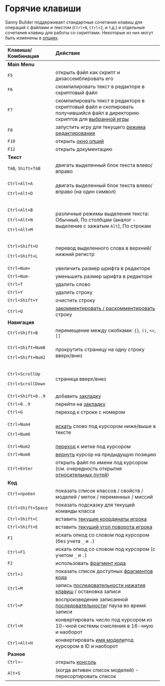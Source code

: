 # Горячие клавиши

Sanny Builder поддерживает стандартные сочетания клавиш для операций с файлами и текстом \(`Ctrl+N`, `Ctrl+Z`, и т.д.\) и отдельные сочетания клавиш для работы со скриптами. Некоторые из них могут быть изменены в [опциях](editor/options/hotkeys.md).

<table>
  <thead>
    <tr>
      <th style="text-align:left">&#x41A;&#x43B;&#x430;&#x432;&#x438;&#x448;&#x430;/&#x41A;&#x43E;&#x43C;&#x431;&#x438;&#x43D;&#x430;&#x446;&#x438;&#x44F;</th>
      <th
      style="text-align:left">&#x414;&#x435;&#x439;&#x441;&#x442;&#x432;&#x438;&#x435;</th>
    </tr>
  </thead>
  <tbody>
    <tr>
      <td style="text-align:left"><b>Main Menu</b>
      </td>
      <td style="text-align:left"></td>
    </tr>
    <tr>
      <td style="text-align:left"><code>F5</code>
      </td>
      <td style="text-align:left">&#x43E;&#x442;&#x43A;&#x440;&#x44B;&#x442;&#x44C; &#x444;&#x430;&#x439;&#x43B;
        &#x43A;&#x430;&#x43A; &#x441;&#x43A;&#x440;&#x438;&#x43F;&#x442; &#x438;
        &#x434;&#x438;&#x437;&#x430;&#x441;&#x441;&#x435;&#x43C;&#x431;&#x43B;&#x438;&#x440;&#x43E;&#x432;&#x430;&#x442;&#x44C;
        &#x435;&#x433;&#x43E;</td>
    </tr>
    <tr>
      <td style="text-align:left"><code>F6</code>
      </td>
      <td style="text-align:left">&#x441;&#x43A;&#x43E;&#x43C;&#x43F;&#x438;&#x43B;&#x438;&#x440;&#x43E;&#x432;&#x430;&#x442;&#x44C;
        &#x442;&#x435;&#x43A;&#x441;&#x442; &#x432; &#x440;&#x435;&#x434;&#x430;&#x43A;&#x442;&#x43E;&#x440;&#x435;
        &#x432; &#x441;&#x43A;&#x440;&#x438;&#x43F;&#x442;&#x43E;&#x432;&#x44B;&#x439;
        &#x444;&#x430;&#x439;&#x43B;</td>
    </tr>
    <tr>
      <td style="text-align:left"><code>F7</code>
      </td>
      <td style="text-align:left">&#x441;&#x43A;&#x43E;&#x43C;&#x43F;&#x438;&#x43B;&#x438;&#x440;&#x43E;&#x432;&#x430;&#x442;&#x44C;
        &#x442;&#x435;&#x43A;&#x441;&#x442; &#x432; &#x440;&#x435;&#x434;&#x430;&#x43A;&#x442;&#x43E;&#x440;&#x435;
        &#x432; &#x441;&#x43A;&#x440;&#x438;&#x43F;&#x442;&#x43E;&#x432;&#x44B;&#x439;
        &#x444;&#x430;&#x439;&#x43B; &#x438; &#x441;&#x43A;&#x43E;&#x43F;&#x438;&#x440;&#x43E;&#x432;&#x430;&#x442;&#x44C;
        &#x43F;&#x43E;&#x43B;&#x443;&#x447;&#x438;&#x432;&#x448;&#x438;&#x439;&#x441;&#x44F;
        &#x444;&#x430;&#x439;&#x43B; &#x432; &#x434;&#x438;&#x440;&#x435;&#x43A;&#x442;&#x43E;&#x440;&#x438;&#x44E;
        &#x441;&#x43A;&#x440;&#x438;&#x43F;&#x442;&#x43E;&#x432; &#x434;&#x43B;&#x44F;
        <a
        href="editor/options/general.md#direktoriya-igry">&#x432;&#x44B;&#x431;&#x440;&#x430;&#x43D;&#x43D;&#x43E;&#x439; &#x438;&#x433;&#x440;&#x44B;</a>
      </td>
    </tr>
    <tr>
      <td style="text-align:left"><code>F8</code>
      </td>
      <td style="text-align:left">&#x437;&#x430;&#x43F;&#x443;&#x441;&#x442;&#x438;&#x442;&#x44C; &#x438;&#x433;&#x440;&#x443;
        &#x434;&#x43B;&#x44F; &#x442;&#x435;&#x43A;&#x443;&#x449;&#x435;&#x433;&#x43E;
        <a
        href="edit-modes/">&#x440;&#x435;&#x436;&#x438;&#x43C;&#x430; &#x440;&#x435;&#x434;&#x430;&#x43A;&#x442;&#x438;&#x440;&#x43E;&#x432;&#x430;&#x43D;&#x438;&#x44F;</a>
      </td>
    </tr>
    <tr>
      <td style="text-align:left"><code>F10</code>
      </td>
      <td style="text-align:left">&#x43E;&#x442;&#x43A;&#x440;&#x44B;&#x442;&#x44C; <a href="editor/options/">&#x43E;&#x43A;&#x43D;&#x43E; &#x43E;&#x43F;&#x446;&#x438;&#x439;</a>
      </td>
    </tr>
    <tr>
      <td style="text-align:left"><code>F12</code>
      </td>
      <td style="text-align:left">&#x43E;&#x442;&#x43A;&#x440;&#x44B;&#x442;&#x44C; &#x434;&#x43E;&#x43A;&#x443;&#x43C;&#x435;&#x43D;&#x442;&#x430;&#x446;&#x438;&#x44E;</td>
    </tr>
    <tr>
      <td style="text-align:left"><b>&#x422;&#x435;&#x43A;&#x441;&#x442;</b>
      </td>
      <td style="text-align:left"></td>
    </tr>
    <tr>
      <td style="text-align:left"><code>TAB</code>, <code>Shift+TAB</code>
      </td>
      <td style="text-align:left">&#x434;&#x432;&#x438;&#x433;&#x430;&#x442;&#x44C; &#x432;&#x44B;&#x434;&#x435;&#x43B;&#x435;&#x43D;&#x43D;&#x44B;&#x439;
        &#x431;&#x43B;&#x43E;&#x43A; &#x442;&#x435;&#x43A;&#x441;&#x442;&#x430;
        &#x432;&#x43B;&#x435;&#x432;&#x43E;/&#x432;&#x43F;&#x440;&#x430;&#x432;&#x43E;</td>
    </tr>
    <tr>
      <td style="text-align:left">
        <p><code>Ctrl+Alt+A</code>
        </p>
        <p><code>Ctrl+Alt+D</code>
        </p>
      </td>
      <td style="text-align:left">&#x434;&#x432;&#x438;&#x433;&#x430;&#x442;&#x44C; &#x432;&#x44B;&#x434;&#x435;&#x43B;&#x435;&#x43D;&#x43D;&#x44B;&#x439;
        &#x431;&#x43B;&#x43E;&#x43A; &#x442;&#x435;&#x43A;&#x441;&#x442;&#x430;
        &#x432;&#x43B;&#x435;&#x432;&#x43E;/&#x432;&#x43F;&#x440;&#x430;&#x432;&#x43E;
        (&#x43D;&#x430; &#x43E;&#x434;&#x438;&#x43D; &#x441;&#x438;&#x43C;&#x432;&#x43E;&#x43B;)</td>
    </tr>
    <tr>
      <td style="text-align:left">
        <p><code>Ctrl+Alt+B</code>
        </p>
        <p><code>Ctrl+Alt+N</code>
        </p>
        <p><code>Ctrl+Alt+M</code>
        </p>
      </td>
      <td style="text-align:left">&#x440;&#x430;&#x437;&#x43B;&#x438;&#x447;&#x43D;&#x44B;&#x435; &#x440;&#x435;&#x436;&#x438;&#x43C;&#x44B;
        &#x432;&#x44B;&#x434;&#x435;&#x43B;&#x435;&#x43D;&#x438;&#x44F; &#x442;&#x435;&#x43A;&#x441;&#x442;&#x430;:
        &#x41E;&#x431;&#x44B;&#x447;&#x43D;&#x44B;&#x439;, &#x41F;&#x43E; &#x441;&#x442;&#x43E;&#x43B;&#x431;&#x446;&#x430;&#x43C;
        (&#x430;&#x43D;&#x430;&#x43B;&#x43E;&#x433; - &#x432;&#x44B;&#x434;&#x435;&#x43B;&#x435;&#x43D;&#x438;&#x435;
        &#x441; &#x437;&#x430;&#x436;&#x430;&#x442;&#x44B;&#x43C; <code>Alt</code>),
        &#x41F;&#x43E; &#x441;&#x442;&#x440;&#x43E;&#x43A;&#x430;&#x43C;</td>
    </tr>
    <tr>
      <td style="text-align:left">
        <p><code>Ctrl+Shift+U</code>
        </p>
        <p><code>Ctrl+Shift+L</code>
        </p>
      </td>
      <td style="text-align:left">&#x43F;&#x435;&#x440;&#x435;&#x432;&#x43E;&#x434; &#x432;&#x44B;&#x434;&#x435;&#x43B;&#x435;&#x43D;&#x43D;&#x43E;&#x433;&#x43E;
        &#x441;&#x43B;&#x43E;&#x432;&#x430; &#x432; &#x432;&#x435;&#x440;&#x445;&#x43D;&#x438;&#x439;/&#x43D;&#x438;&#x436;&#x43D;&#x438;&#x439;
        &#x440;&#x435;&#x433;&#x438;&#x441;&#x442;&#x440;</td>
    </tr>
    <tr>
      <td style="text-align:left"><code>Ctrl+Num+</code>
      </td>
      <td style="text-align:left">&#x443;&#x432;&#x435;&#x43B;&#x438;&#x447;&#x438;&#x442;&#x44C; &#x440;&#x430;&#x437;&#x43C;&#x435;&#x440;
        &#x448;&#x440;&#x438;&#x444;&#x442;&#x430; &#x432; &#x440;&#x435;&#x434;&#x430;&#x43A;&#x442;&#x43E;&#x440;&#x435;</td>
    </tr>
    <tr>
      <td style="text-align:left"><code>Ctrl+Num-</code>
      </td>
      <td style="text-align:left">&#x443;&#x43C;&#x435;&#x43D;&#x44C;&#x448;&#x438;&#x442;&#x44C; &#x440;&#x430;&#x437;&#x43C;&#x435;&#x440;
        &#x448;&#x440;&#x438;&#x444;&#x442;&#x430; &#x432; &#x440;&#x435;&#x434;&#x430;&#x43A;&#x442;&#x43E;&#x440;&#x435;</td>
    </tr>
    <tr>
      <td style="text-align:left"><code>Ctrl+T</code>
      </td>
      <td style="text-align:left">&#x443;&#x434;&#x430;&#x43B;&#x438;&#x442;&#x44C; &#x441;&#x43B;&#x43E;&#x432;&#x43E;</td>
    </tr>
    <tr>
      <td style="text-align:left"><code>Ctrl+Y</code>
      </td>
      <td style="text-align:left">&#x443;&#x434;&#x430;&#x43B;&#x438;&#x442;&#x44C; &#x441;&#x442;&#x440;&#x43E;&#x43A;&#x443;</td>
    </tr>
    <tr>
      <td style="text-align:left"><code>Ctrl+Shift+Y</code>
      </td>
      <td style="text-align:left">&#x43E;&#x447;&#x438;&#x441;&#x442;&#x438;&#x442;&#x44C; &#x441;&#x442;&#x440;&#x43E;&#x43A;&#x443;</td>
    </tr>
    <tr>
      <td style="text-align:left"><code>Ctrl+Q</code>
      </td>
      <td style="text-align:left"><a href="features.md#kommentirovanie-koda">&#x437;&#x430;&#x43A;&#x43E;&#x43C;&#x43C;&#x435;&#x43D;&#x442;&#x438;&#x440;&#x43E;&#x432;&#x430;&#x442;&#x44C; / &#x440;&#x430;&#x441;&#x43A;&#x43E;&#x43C;&#x43C;&#x435;&#x43D;&#x442;&#x438;&#x440;&#x43E;&#x432;&#x430;&#x442;&#x44C;</a> &#x441;&#x442;&#x440;&#x43E;&#x43A;&#x443;</td>
    </tr>
    <tr>
      <td style="text-align:left"><b>&#x41D;&#x430;&#x432;&#x438;&#x433;&#x430;&#x446;&#x438;&#x44F;</b>
      </td>
      <td style="text-align:left"></td>
    </tr>
    <tr>
      <td style="text-align:left"><code>Ctrl+Shift+B</code>
      </td>
      <td style="text-align:left">&#x43F;&#x435;&#x440;&#x435;&#x43C;&#x435;&#x449;&#x435;&#x43D;&#x438;&#x435;
        &#x43C;&#x435;&#x436;&#x434;&#x443; &#x441;&#x43A;&#x43E;&#x431;&#x43A;&#x430;&#x43C;&#x438;: <code>{}</code>, <code>()</code>, <code>&lt;&gt;</code>, <code>[]</code>
      </td>
    </tr>
    <tr>
      <td style="text-align:left">
        <p><code>Ctrl+Shift+Num8</code>
        </p>
        <p><code>Ctrl+Shift+Num2</code>
        </p>
      </td>
      <td style="text-align:left">&#x43F;&#x440;&#x43E;&#x43A;&#x440;&#x443;&#x442;&#x438;&#x442;&#x44C;
        &#x441;&#x442;&#x440;&#x430;&#x43D;&#x438;&#x446;&#x443; &#x43D;&#x430;
        &#x43E;&#x434;&#x43D;&#x443; &#x441;&#x442;&#x440;&#x43E;&#x43A;&#x443;
        &#x432;&#x432;&#x435;&#x440;&#x445;/&#x432;&#x43D;&#x438;&#x437;</td>
    </tr>
    <tr>
      <td style="text-align:left">
        <p><code>Ctrl+ScrollUp</code> 
        </p>
        <p><code>Ctrl+ScrollDown</code>
        </p>
      </td>
      <td style="text-align:left">&#x441;&#x442;&#x440;&#x430;&#x43D;&#x438;&#x446;&#x430; &#x432;&#x432;&#x435;&#x440;&#x445;/&#x432;&#x43D;&#x438;&#x437;</td>
    </tr>
    <tr>
      <td style="text-align:left"><code>Ctrl+Shift+0..9</code>
      </td>
      <td style="text-align:left">&#x434;&#x43E;&#x431;&#x430;&#x432;&#x438;&#x442;&#x44C; <a href="features.md#bystryi-perekhod-po-tekstu">&#x437;&#x430;&#x43A;&#x43B;&#x430;&#x434;&#x43A;&#x443;</a>
      </td>
    </tr>
    <tr>
      <td style="text-align:left"><code>Ctrl+0..9</code>
      </td>
      <td style="text-align:left">&#x43F;&#x435;&#x440;&#x435;&#x439;&#x442;&#x438; &#x43D;&#x430; <a href="features.md#bystryi-perekhod-po-tekstu">&#x437;&#x430;&#x43A;&#x43B;&#x430;&#x434;&#x43A;&#x443;</a>
      </td>
    </tr>
    <tr>
      <td style="text-align:left"><code>Ctrl+G</code>
      </td>
      <td style="text-align:left">&#x43F;&#x435;&#x440;&#x435;&#x445;&#x43E;&#x434; &#x43A; &#x441;&#x442;&#x440;&#x43E;&#x43A;&#x435;
        &#x441; &#x43D;&#x43E;&#x43C;&#x435;&#x440;&#x43E;&#x43C;</td>
    </tr>
    <tr>
      <td style="text-align:left">
        <p><code>Ctrl+Num4</code>
        </p>
        <p><code>Ctrl+Num6</code>
        </p>
      </td>
      <td style="text-align:left"><a href="features.md#momentalnyi-poisk">&#x438;&#x441;&#x43A;&#x430;&#x442;&#x44C;</a> &#x441;&#x43B;&#x43E;&#x432;&#x43E;
        &#x43F;&#x43E;&#x434; &#x43A;&#x443;&#x440;&#x441;&#x43E;&#x440;&#x43E;&#x43C;
        &#x43D;&#x438;&#x436;&#x435;/&#x432;&#x44B;&#x448;&#x435; &#x432; &#x442;&#x435;&#x43A;&#x441;&#x442;&#x435;</td>
    </tr>
    <tr>
      <td style="text-align:left"><code>Ctrl+Num2</code>
      </td>
      <td style="text-align:left"><a href="features.md#momentalnyi-poisk">&#x43F;&#x435;&#x440;&#x435;&#x445;&#x43E;&#x434;</a> &#x43A;
        &#x43C;&#x435;&#x442;&#x43A;&#x435; &#x43F;&#x43E;&#x434; &#x43A;&#x443;&#x440;&#x441;&#x43E;&#x440;&#x43E;&#x43C;</td>
    </tr>
    <tr>
      <td style="text-align:left"><code>Ctrl+Num8</code>
      </td>
      <td style="text-align:left"><a href="features.md#momentalnyi-poisk">&#x432;&#x435;&#x440;&#x43D;&#x443;&#x442;&#x44C;</a> &#x43A;&#x443;&#x440;&#x441;&#x43E;&#x440;
        &#x43D;&#x430; &#x43F;&#x440;&#x435;&#x434;&#x44B;&#x434;&#x443;&#x449;&#x443;&#x44E;
        &#x43F;&#x43E;&#x437;&#x438;&#x446;&#x438;&#x44E;</td>
    </tr>
    <tr>
      <td style="text-align:left"><code>Ctrl+Enter</code>
      </td>
      <td style="text-align:left">&#x43E;&#x442;&#x43A;&#x440;&#x44B;&#x442;&#x44C; &#x444;&#x430;&#x439;&#x43B;
        &#x43F;&#x43E; &#x438;&#x43C;&#x435;&#x43D;&#x438; &#x43F;&#x43E;&#x434;
        &#x43A;&#x443;&#x440;&#x441;&#x43E;&#x440;&#x43E;&#x43C; (&#x441;&#x43C;.
        &#x43E;&#x447;&#x435;&#x440;&#x435;&#x434;&#x43D;&#x43E;&#x441;&#x442;&#x44C;
        &#x43E;&#x442;&#x43A;&#x440;&#x44B;&#x442;&#x438;&#x44F; <a href="coding/directives.md#usdinclude">&#x43E;&#x442;&#x43D;&#x43E;&#x441;&#x438;&#x442;&#x435;&#x43B;&#x44C;&#x43D;&#x44B;&#x445; &#x43F;&#x443;&#x442;&#x435;&#x439;</a>)</td>
    </tr>
    <tr>
      <td style="text-align:left"><b>&#x41A;&#x43E;&#x434;</b>
      </td>
      <td style="text-align:left"></td>
    </tr>
    <tr>
      <td style="text-align:left"><code>Ctrl+&#x43F;&#x440;&#x43E;&#x431;&#x435;&#x43B;</code>
      </td>
      <td style="text-align:left">&#x43F;&#x43E;&#x43A;&#x430;&#x437;&#x430;&#x442;&#x44C; &#x441;&#x43F;&#x438;&#x441;&#x43E;&#x43A;
        &#x43A;&#x43B;&#x430;&#x441;&#x441;&#x43E;&#x432; / &#x441;&#x432;&#x43E;&#x439;&#x441;&#x442;&#x432;
        / &#x43C;&#x43E;&#x434;&#x435;&#x43B;&#x435;&#x439; / &#x43C;&#x435;&#x442;&#x43E;&#x43A;
        / &#x43F;&#x435;&#x440;&#x435;&#x43C;&#x435;&#x43D;&#x43D;&#x44B;&#x445;
        / &#x43C;&#x438;&#x441;&#x441;&#x438;&#x439;</td>
    </tr>
    <tr>
      <td style="text-align:left"><code>Ctrl+Shift+Space</code>
      </td>
      <td style="text-align:left">&#x43F;&#x43E;&#x43A;&#x430;&#x437;&#x430;&#x442;&#x44C; &#x43F;&#x43E;&#x434;&#x441;&#x43A;&#x430;&#x437;&#x43A;&#x443;
        &#x434;&#x43B;&#x44F; &#x442;&#x435;&#x43A;&#x443;&#x449;&#x435;&#x439;
        &#x43A;&#x43E;&#x43C;&#x430;&#x43D;&#x434;&#x44B; &#x43A;&#x43B;&#x430;&#x441;&#x441;&#x430;</td>
    </tr>
    <tr>
      <td style="text-align:left"><code>Ctrl+Shift+C</code>
      </td>
      <td style="text-align:left">&#x432;&#x441;&#x442;&#x430;&#x432;&#x438;&#x442;&#x44C; <a href="features.md#izmenenie-koordinat-i-ugla-razvorota-igroka">&#x442;&#x435;&#x43A;&#x443;&#x449;&#x438;&#x435; &#x43A;&#x43E;&#x43E;&#x440;&#x434;&#x438;&#x43D;&#x430;&#x442;&#x44B; &#x438;&#x433;&#x440;&#x43E;&#x43A;&#x430;</a>
      </td>
    </tr>
    <tr>
      <td style="text-align:left"><code>Ctrl+Shift+E</code>
      </td>
      <td style="text-align:left">&#x432;&#x441;&#x442;&#x430;&#x432;&#x438;&#x442;&#x44C; <a href="features.md#izmenenie-koordinat-i-ugla-razvorota-igroka">&#x442;&#x435;&#x43A;&#x443;&#x449;&#x438;&#x439; &#x443;&#x433;&#x43E;&#x43B; &#x43F;&#x43E;&#x432;&#x43E;&#x440;&#x43E;&#x442;&#x430; &#x438;&#x433;&#x440;&#x43E;&#x43A;&#x430;</a>
      </td>
    </tr>
    <tr>
      <td style="text-align:left"><code>F1</code>
      </td>
      <td style="text-align:left">&#x438;&#x441;&#x43A;&#x430;&#x442;&#x44C; &#x43E;&#x43F;&#x43A;&#x43E;&#x434;
        &#x441;&#x43E; &#x441;&#x43B;&#x43E;&#x432;&#x43E;&#x43C; &#x43F;&#x43E;&#x434;
        &#x43A;&#x443;&#x440;&#x441;&#x43E;&#x440;&#x43E;&#x43C; (&#x431;&#x435;&#x437;
        &#x443;&#x447;&#x435;&#x442;&#x430; <code>_</code> &#x438; <code>.</code>)</td>
    </tr>
    <tr>
      <td style="text-align:left"><code>Ctrl+F1</code>
      </td>
      <td style="text-align:left">&#x438;&#x441;&#x43A;&#x430;&#x442;&#x44C; &#x43E;&#x43F;&#x43A;&#x43E;&#x434;
        &#x441;&#x43E; &#x441;&#x43B;&#x43E;&#x432;&#x43E;&#x43C; &#x43F;&#x43E;&#x434;
        &#x43A;&#x443;&#x440;&#x441;&#x43E;&#x440;&#x43E;&#x43C; (&#x441; &#x443;&#x447;&#x435;&#x442;&#x43E;&#x43C; <code>_</code> &#x438; <code>.</code>)</td>
    </tr>
    <tr>
      <td style="text-align:left"><code>F2</code>
      </td>
      <td style="text-align:left">&#x438;&#x441;&#x43F;&#x43E;&#x43B;&#x44C;&#x437;&#x43E;&#x432;&#x430;&#x442;&#x44C;
        <a
        href="features.md#pereispolzovanie-fragmentov-koda">&#x444;&#x440;&#x430;&#x433;&#x43C;&#x435;&#x43D;&#x442; &#x43A;&#x43E;&#x434;&#x430;</a>
      </td>
    </tr>
    <tr>
      <td style="text-align:left"><code>Ctrl+J</code>
      </td>
      <td style="text-align:left">&#x43F;&#x43E;&#x43A;&#x430;&#x437;&#x430;&#x442;&#x44C; &#x441;&#x43F;&#x438;&#x441;&#x43E;&#x43A;
        &#x434;&#x43E;&#x441;&#x442;&#x443;&#x43F;&#x43D;&#x44B;&#x445; <a href="features.md#pereispolzovanie-fragmentov-koda">&#x444;&#x440;&#x430;&#x433;&#x43C;&#x435;&#x43D;&#x442;&#x43E;&#x432; &#x43A;&#x43E;&#x434;&#x430;</a>
      </td>
    </tr>
    <tr>
      <td style="text-align:left"><code>Ctrl+M</code>
      </td>
      <td style="text-align:left">&#x437;&#x430;&#x43F;&#x438;&#x441;&#x44C; <a href="features.md#zapis-i-vosproizvedenie-nazhatii-knopok">&#x43F;&#x43E;&#x441;&#x43B;&#x435;&#x434;&#x43E;&#x432;&#x430;&#x442;&#x435;&#x43B;&#x44C;&#x43D;&#x43E;&#x441;&#x442;&#x438; &#x43D;&#x430;&#x436;&#x430;&#x442;&#x438;&#x44F; &#x43A;&#x43B;&#x430;&#x432;&#x438;&#x448;</a> /
        &#x43E;&#x441;&#x442;&#x430;&#x43D;&#x43E;&#x432;&#x43A;&#x430; &#x437;&#x430;&#x43F;&#x438;&#x441;&#x438;</td>
    </tr>
    <tr>
      <td style="text-align:left"><code>Ctrl+P</code>
      </td>
      <td style="text-align:left">&#x432;&#x43E;&#x441;&#x43F;&#x440;&#x43E;&#x438;&#x437;&#x432;&#x435;&#x434;&#x435;&#x43D;&#x438;&#x435;
        &#x437;&#x430;&#x43F;&#x438;&#x441;&#x430;&#x43D;&#x43D;&#x43E;&#x439;
        <a
        href="features.md#zapis-i-vosproizvedenie-nazhatii-knopok">&#x43F;&#x43E;&#x441;&#x43B;&#x435;&#x434;&#x43E;&#x432;&#x430;&#x442;&#x435;&#x43B;&#x44C;&#x43D;&#x43E;&#x441;&#x442;&#x438;</a>/
          &#x43F;&#x430;&#x443;&#x437;&#x430; &#x432;&#x43E; &#x432;&#x440;&#x435;&#x43C;&#x44F;
          &#x437;&#x430;&#x43F;&#x438;&#x441;&#x438;</td>
    </tr>
    <tr>
      <td style="text-align:left"><code>Ctrl+H</code>
      </td>
      <td style="text-align:left">&#x43A;&#x43E;&#x43D;&#x432;&#x435;&#x440;&#x442;&#x438;&#x440;&#x43E;&#x432;&#x430;&#x442;&#x44C;
        &#x447;&#x438;&#x441;&#x43B;&#x43E; &#x43F;&#x43E;&#x434; &#x43A;&#x443;&#x440;&#x441;&#x43E;&#x440;&#x43E;&#x43C;
        &#x438;&#x437; 10-&#x447;&#x43D;&#x43E;&#x439; &#x441;&#x438;&#x441;&#x442;&#x435;&#x43C;&#x44B;
        &#x441;&#x447;&#x438;&#x441;&#x43B;&#x435;&#x43D;&#x438;&#x44F; &#x432;
        16-&#x447;&#x43D;&#x443;&#x44E; &#x438; &#x43D;&#x430;&#x43E;&#x431;&#x43E;&#x440;&#x43E;&#x442;</td>
    </tr>
    <tr>
      <td style="text-align:left"><code>Ctrl+Alt+H</code>
      </td>
      <td style="text-align:left">&#x43A;&#x43E;&#x43D;&#x432;&#x435;&#x440;&#x442;&#x438;&#x440;&#x43E;&#x432;&#x430;&#x442;&#x44C;
        <a
        href="coding/data-types.md#imena-modelei">&#x438;&#x43C;&#x44F; &#x43C;&#x43E;&#x434;&#x435;&#x43B;&#x438;</a>&#x43F;&#x43E;&#x434;
          &#x43A;&#x443;&#x440;&#x441;&#x43E;&#x440;&#x43E;&#x43C; &#x432; ID &#x438;
          &#x43D;&#x430;&#x43E;&#x431;&#x43E;&#x440;&#x43E;&#x442;</td>
    </tr>
    <tr>
      <td style="text-align:left"><b>&#x420;&#x430;&#x437;&#x43D;&#x43E;&#x435;</b>
      </td>
      <td style="text-align:left"></td>
    </tr>
    <tr>
      <td style="text-align:left"><code>Ctrl+~</code>
      </td>
      <td style="text-align:left">&#x43E;&#x442;&#x43A;&#x440;&#x44B;&#x442;&#x44C; <a href="console.md">&#x43A;&#x43E;&#x43D;&#x441;&#x43E;&#x43B;&#x44C;</a>
      </td>
    </tr>
    <tr>
      <td style="text-align:left"><code>Alt+S</code>
      </td>
      <td style="text-align:left">(&#x43A;&#x43E;&#x433;&#x434;&#x430; &#x430;&#x43A;&#x442;&#x438;&#x432;&#x435;&#x43D;
        &#x441;&#x43F;&#x438;&#x441;&#x43E;&#x43A; &#x43C;&#x43E;&#x434;&#x435;&#x43B;&#x435;&#x439;)
        - &#x43F;&#x435;&#x440;&#x435;&#x441;&#x43E;&#x440;&#x442;&#x438;&#x440;&#x43E;&#x432;&#x430;&#x442;&#x44C;
        &#x441;&#x43F;&#x438;&#x441;&#x43E;&#x43A;</td>
    </tr>
  </tbody>
</table>
